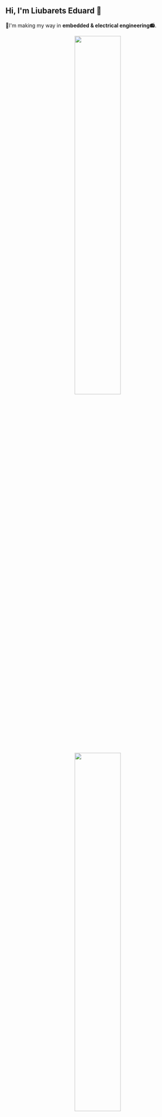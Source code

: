 ## Hi, I'm Liubarets Eduard 👋
🚀I'm making my way in **embedded & electrical engineering📻**.

<p align="center">
  <img height="50%" width="auto" src="https://github-readme-stats.vercel.app/api?username=edlyubarets&show_icons=true&count_private=true&theme=github_dark&hide_border=true&hide=issues,contribs&bg_color=00000000">
  <img height="50%" width="auto" src="https://github-readme-stats.vercel.app/api/top-langs/?username=edlyubarets&layout=compact&hide_border=true&theme=github_dark&bg_color=00000000&langs_count=6&hide=jupyter%20notebook,tex,css,php">
</p>

---
### 🔬About me
I take a `creative approach` to engineering.

Because I've always believed that `thinking outside the box` is the most useful trait of an engineer.

In my opinion `interest` and `desire to create` are keys to success, so I use them as force to move on.

- I'm currently focused on working with micrcontrollers platforms such as **STM32**.
- I chose that line of work because it gives you freedom in developing devices from scratch.
---
### 🛠️Tech & Tools
**Languages:**
  - `C`, `Verilog`(basic), `Python`(basic)

**Development environment:**
  - `STM32CubeIDE`, `ArduinoIDE`
  - `Visual Studio`, `VS Code`, `PythonIDLE`
  - `SolidWorks`, `AutoCad`
  - `Quartus`, `DipTrace`, `EasyEDA`
  - `Git`, `Ultimaker Cura`

**Other**
- `Digital schematics`, `Soldering`
- `3D modeling`, `3D printing`

>I have confident soldering skills & expirience with SMD and DIP components installation

>I've also been doing 3D printing for a long time.
>
>I have confident 3D modeling skills and expirience with 3D printer firmware configuration.
---
### 🧩Other skills
- `English` - **B2+**
- `Maths & Physics` - Standart course of technical universities
---
### 🎯Future goals & cooperation
  Because of the recent situation I am very interested in **MilTech** development📡

  And I have great desire to improve the defence capabilities of my country and entire civilized world🛡️
  
---
### ☎️Contacts
- 📧`ed.lyubarets@gmail.com`
- 📲`https://t.me/Ed_Lyubarets`
